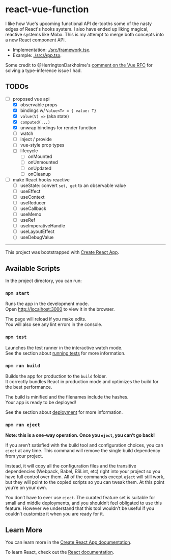 # react-vue-function

I like how Vue's upcoming functional API de-tooths some of the nasty edges of React's hooks system.
I also have ended up liking magical, reactive systems like Mobx.
This is my attempt to merge both concepts into a new React component API.

- Implementation: [./src/framework.tsx]().
- Example: [./src/App.tsx]().

Some credit to @HerringtonDarkholme's
[comment on the Vue RFC](https://github.com/vuejs/rfcs/pull/42#issuecomment-500185919) for solving
a type-inference issue I had.

## TODOs

- [ ] proposed vue api
  - [x] observable props
  - [x] bindings w/ `Value<T> = { value: T}`
  - [x] `value(V) =>` (aka state)
  - [x] `computed(...)`
  - [x] unwrap bindings for render function
  - [ ] watch
  - [ ] inject / provide
  - [ ] vue-style prop types
  - [ ] lifecycle
    - [ ] onMounted
    - [ ] onUnmounted
    - [ ] onUpdated
    - [ ] onCleanup
- [ ] make React hooks reactive
  - [ ] useState: convert `set, get` to an observable value
  - [ ] useEffect
  - [ ] useContext
  - [ ] useReducer
  - [ ] useCallback
  - [ ] useMemo
  - [ ] useRef
  - [ ] useImperativeHandle
  - [ ] useLayoutEffect
  - [ ] useDebugValue

---

This project was bootstrapped with [Create React App](https://github.com/facebook/create-react-app).

## Available Scripts

In the project directory, you can run:

### `npm start`

Runs the app in the development mode.<br>
Open [http://localhost:3000](http://localhost:3000) to view it in the browser.

The page will reload if you make edits.<br>
You will also see any lint errors in the console.

### `npm test`

Launches the test runner in the interactive watch mode.<br>
See the section about [running tests](https://facebook.github.io/create-react-app/docs/running-tests) for more information.

### `npm run build`

Builds the app for production to the `build` folder.<br>
It correctly bundles React in production mode and optimizes the build for the best performance.

The build is minified and the filenames include the hashes.<br>
Your app is ready to be deployed!

See the section about [deployment](https://facebook.github.io/create-react-app/docs/deployment) for more information.

### `npm run eject`

**Note: this is a one-way operation. Once you `eject`, you can’t go back!**

If you aren’t satisfied with the build tool and configuration choices, you can `eject` at any time. This command will remove the single build dependency from your project.

Instead, it will copy all the configuration files and the transitive dependencies (Webpack, Babel, ESLint, etc) right into your project so you have full control over them. All of the commands except `eject` will still work, but they will point to the copied scripts so you can tweak them. At this point you’re on your own.

You don’t have to ever use `eject`. The curated feature set is suitable for small and middle deployments, and you shouldn’t feel obligated to use this feature. However we understand that this tool wouldn’t be useful if you couldn’t customize it when you are ready for it.

## Learn More

You can learn more in the [Create React App documentation](https://facebook.github.io/create-react-app/docs/getting-started).

To learn React, check out the [React documentation](https://reactjs.org/).
